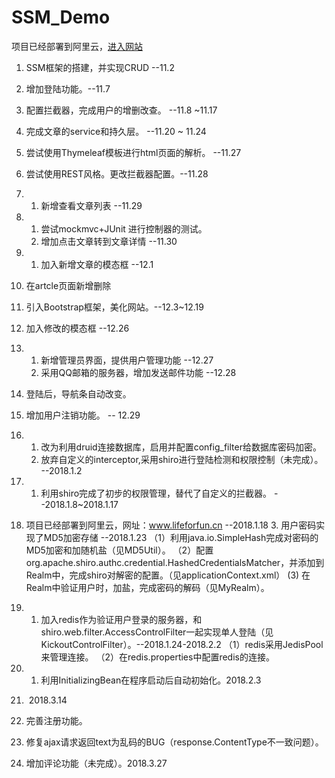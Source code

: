 # SSM_Demo  
项目已经部署到阿里云，[进入网站](www.lifeforfun.cn "lifeforfun")

1. SSM框架的搭建，并实现CRUD --11.2
2. 增加登陆功能。--11.7
3. 配置拦截器，完成用户的增删改查。 --11.8 ~11.17
4. 完成文章的service和持久层。  --11.20 ~ 11.24
5. 尝试使用Thymeleaf模板进行html页面的解析。 --11.27
6. 尝试使用REST风格。更改拦截器配置。--11.28
  7. 1. 新增查看文章列表    --11.29
7. 1. 尝试mockmvc+JUnit 进行控制器的测试。
    2. 增加点击文章转到文章详情   --11.30

8. 1. 加入新增文章的模态框 --12.1
  2. 在artcle页面新增删除 
  3. 引入Bootstrap框架，美化网站。--12.3~12.19
  4. 加入修改的模态框    --12.26

9. 1. 新增管理员界面，提供用户管理功能 --12.27
     2. 采用QQ邮箱的服务器，增加发送邮件功能 --12.28
  10. 登陆后，导航条自动改变。
  11. 增加用户注销功能。            -- 12.29

12. 1. 改为利用druid连接数据库，启用并配置config_filter给数据库密码加密。 
    2. 放弃自定义的interceptor,采用shiro进行登陆检测和权限控制（未完成）。 --2018.1.2

13. 1. 利用shiro完成了初步的权限管理，替代了自定义的拦截器。 --2018.1.8~2018.1.17
   2. 项目已经部署到阿里云，网址：www.lifeforfun.cn   --2018.1.18
    3. 用户密码实现了MD5加密存储  --2018.1.23
      （1）利用java.io.SimpleHash完成对密码的MD5加密和加随机盐（见MD5Util）。
       （2）配置org.apache.shiro.authc.credential.HashedCredentialsMatcher，并添加到Realm中，完成shiro对解密的配置。（见applicationContext.xml）
        (3) 在Realm中验证用户时，加盐，完成密码的解码（见MyRealm）。

14. 1. 加入redis作为验证用户登录的服务器，和shiro.web.filter.AccessControlFilter一起实现单人登陆（见KickoutControlFilter）。--2018.1.24-2018.2.2
       （1）redis采用JedisPool来管理连接。
       （2）在redis.properties中配置redis的连接。
15. 1. 利用InitializingBean在程序启动后自动初始化。2018.2.3
16. ​    2018.3.14
   1. 完善注册功能。
   2. 修复ajax请求返回text为乱码的BUG（response.ContentType不一致问题）。
17. 增加评论功能（未完成）。2018.3.27


  
